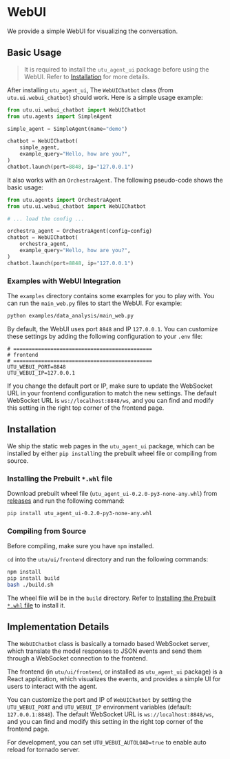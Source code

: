 # WebUI

We provide a simple WebUI for visualizing the conversation.

## Basic Usage

> It is required to install the `utu_agent_ui` package before using the WebUI. Refer to [Installation](#installation) for more details.

After installing `utu_agent_ui`, The `WebUIChatbot` class (from `utu.ui.webui_chatbot`) should work. Here is a simple usage example:

```python
from utu.ui.webui_chatbot import WebUIChatbot
from utu.agents import SimpleAgent

simple_agent = SimpleAgent(name="demo")

chatbot = WebUIChatbot(
    simple_agent,
    example_query="Hello, how are you?",
)
chatbot.launch(port=8848, ip="127.0.0.1")
```

It also works with an `OrchestraAgent`. The following pseudo-code shows the basic usage:

```python
from utu.agents import OrchestraAgent
from utu.ui.webui_chatbot import WebUIChatbot

# ... load the config ...

orchestra_agent = OrchestraAgent(config=config)
chatbot = WebUIChatbot(
    orchestra_agent,
    example_query="Hello, how are you?",
)
chatbot.launch(port=8848, ip="127.0.0.1")
```

### Examples with WebUI Integration

The `examples` directory contains some examples for you to play with. You can run the `main_web.py` files to start the WebUI. For example:

```bash
python examples/data_analysis/main_web.py
```

By default, the WebUI uses port `8848` and IP `127.0.0.1`. You can customize these settings by adding the following configuration to your `.env` file:

```env
# =============================================
# frontend
# =============================================
UTU_WEBUI_PORT=8848
UTU_WEBUI_IP=127.0.0.1
```

If you change the default port or IP, make sure to update the WebSocket URL in your frontend configuration to match the new settings. The default WebSocket URL is `ws://localhost:8848/ws`, and you can find and modify this setting in the right top corner of the frontend page.

## Installation

We ship the static web pages in the `utu_agent_ui` package, which can be installed by either `pip install`ing the prebuilt wheel file or compiling from source.

### Installing the Prebuilt `*.whl` file

Download prebuilt wheel file (`utu_agent_ui-0.2.0-py3-none-any.whl`) from [releases](https://github.com/TencentCloudADP/youtu-agent/releases) and run the following command:

```bash
pip install utu_agent_ui-0.2.0-py3-none-any.whl
```

### Compiling from Source

Before compiling, make sure you have `npm` installed.

`cd` into the `utu/ui/frontend` directory and run the following commands:

```bash
npm install
pip install build
bash ./build.sh
```

The wheel file will be in the `build` directory. Refer to [Installing the Prebuilt `*.whl` file](#installing-the-prebuilt-whl-file) to install it.

## Implementation Details

The `WebUIChatbot` class is basically a tornado based WebSocket server, which translate the model responses to JSON events and send them through a WebSocket connection to the frontend.

The frontend (in `utu/ui/frontend`, or installed as `utu_agent_ui` package) is a React application, which visualizes the events, and provides a simple UI for users to interact with the agent.

You can customize the port and IP of `WebUIChatbot` by setting the `UTU_WEBUI_PORT` and `UTU_WEBUI_IP` environment variables (default: `127.0.0.1:8848`). The default WebSocket URL is `ws://localhost:8848/ws`, and you can find and modify this setting in the right top corner of the frontend page.

For development, you can set `UTU_WEBUI_AUTOLOAD=true` to enable auto reload for tornado server.

